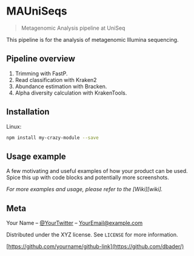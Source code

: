 # MAUniSeqs
> Metagenomic Analysis pipeline at UniSeq

This pipeline is for the analysis of metagenomic Illumina sequencing.


## Pipeline overview
1. Trimming with FastP.
2. Read classification with Kraken2
3. Abundance estimation with Bracken.
4. Alpha diversity calculation with KrakenTools. 

## Installation

Linux:

```sh
npm install my-crazy-module --save
```

## Usage example

A few motivating and useful examples of how your product can be used. Spice this up with code blocks and potentially more screenshots.

_For more examples and usage, please refer to the [Wiki][wiki]._


## Meta

Your Name – [@YourTwitter](https://twitter.com/dbader_org) – YourEmail@example.com

Distributed under the XYZ license. See ``LICENSE`` for more information.

[https://github.com/yourname/github-link](https://github.com/dbader/)


